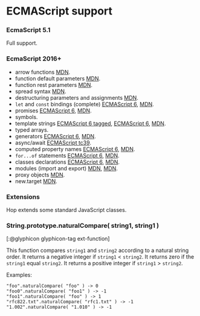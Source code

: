 ECMAScript support
==================

### EcmaScript 5.1 ###

Full support.


### EcmaScript 2016+ ###

 * arrow functions [MDN][mdn-arrow].
 * function default parameters [MDN][mdn-default].
 * function rest parameters [MDN][mdn-rest].
 * spread syntax [MDN][mdn-spread].
 * destructuring parameters and assignments [MDN][mdn-destructuring].
 * `let` and `const` bindings (complete) [ECMAScript 6][es6-let], [MDN][mdn-let].
 * promises [ECMAScript 6][es6-promise], [MDN][mdn-promise].
 * symbols.
 * template strings
   [ECMAScript 6 tagged][es6-template-tagged], [ECMAScript 6][es6-template-literals], [MDN][mdn-template].
 * typed arrays.
 * generators [ECMAScript 6][es6-generator], [MDN][mdn-generator].
 * async/await [ECMAScript tc39][tc39-async].
 * computed property names [ECMAScript 6][es6-propnames], [MDN][mdn-propnames].
 * `for...of` statements [ECMAScript 6][es6-for...of], [MDN][mdn-for...of].
 * classes declarations [ECMAScript 6][es6-class], [MDN][mdn-class].
 * modules (import and export) [MDN][mdn-import], [MDN][mdn-export].
 * proxy objects [MDN][mdn-proxy].
 * new.target [MDN][mdn-new-target].
   
   
### Extensions ###

Hop extends some standard JavaScript classes.


### String.prototype.naturalCompare( string1, string1 ) ###
[:@glyphicon glyphicon-tag ext-function]

This function compares `string1` and `string2` according to a natural
string order. It returns a negative integer if `string1` < `string2`. It
returns zero if the `string1` equal `string2`. It returns a positive
integer if `string1` > `string2`.

Examples:

```hopscript
"foo".naturalCompare( "foo" ) -> 0
"foo0".naturalCompare( "foo1" ) -> -1
"foo1".naturalCompare( "foo" ) -> 1
"rfc822.txt".naturalCompare( "rfc1.txt" ) -> -1
"1.002".naturalCompare( "1.010" ) -> -1
```


[es6-template-literals]:
  http://www.ecma-international.org/ecma-262/6.0/#sec-template-literals
[es6-template-tagged]:
  http://www.ecma-international.org/ecma-262/6.0/#sec-tagged-templates
[es6-promise]:
  http://www.ecma-international.org/ecma-262/6.0/#sec-tagged-templates
[es6-generator]:
  http://www.ecma-international.org/ecma-262/6.0/#14.4
[es6-propnames]:
  http://www.ecma-international.org/ecma-262/6.0
[mdn-arrow]:
  https://developer.mozilla.org/en-US/docs/Web/JavaScript/Reference/Functions/Arrow_functions
[mdn-default]:
  https://developer.mozilla.org/en-US/docs/Web/JavaScript/Reference/Functions/Default_parameters
[mdn-rest]:
  https://developer.mozilla.org/en/docs/Web/JavaScript/Reference/Functions/rest_parameters
[mdn-spread]:
  https://developer.mozilla.org/en-US/docs/Web/JavaScript/Reference/Operators/Spread_syntax
[mdn-template]:
  https://developer.mozilla.org/en-US/docs/Web/JavaScript/Reference/template_strings
[mdn-promise]:
  https://developer.mozilla.org/en-US/docs/Web/JavaScript/Reference/Global_Objects/Promise
[mdn-generator]:
  https://developer.mozilla.org/en-US/docs/Web/JavaScript/Reference/Operators/yield
[mdn-propnames]:
  https://developer.mozilla.org/en/docs/Web/JavaScript/Reference/Operators/Object_initializer
[es6-let]:
  http://www.ecma-international.org/ecma-262/6.0/#sec-let-and-const-declarations
[mdn-let]:
  https://developer.mozilla.org/en-US/docs/Web/JavaScript/Reference/Statements/let
[tc39-async]:
  https://tc39.github.io/ecmascript-asyncawait/
[es6-for...of]:
  http://www.ecma-international.org/ecma-262/6.0/#sec-for-in-and-for-of-statements
[mdn-for...of]:
  https://developer.mozilla.org/en-US/docs/Web/JavaScript/Reference/Statements/for...of
[es6-class]:
  https://www.ecma-international.org/ecma-262/6.0/#sec-class-definitions
[mdn-class]:
  https://developer.mozilla.org/en-US/docs/Web/JavaScript/Reference/Classes
[mdn-destructuring]:
  https://developer.mozilla.org/en-US/docs/Web/JavaScript/Reference/Operators/Destructuring_assignment
[mdn-import]:
  https://developer.mozilla.org/en-US/docs/Web/JavaScript/Reference/Statements/import
[mdn-export]:
  https://developer.mozilla.org/en-US/docs/Web/JavaScript/Reference/Statements/export
[mdn-proxy]:
  https://developer.mozilla.org/en-US/docs/Web/JavaScript/Reference/Global_Objects/Proxy
[mdn-new-target]:
  https://developer.mozilla.org/en-US/docs/Web/JavaScript/Reference/Operators/new.target
